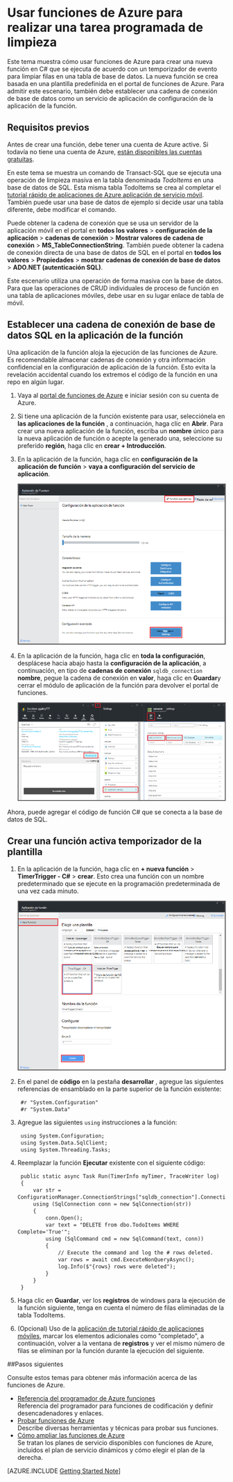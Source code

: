 <properties
   pageTitle="Usar funciones de Azure para realizar una tarea programada de limpieza | Microsoft Azure"
   description="Use funciones de Azure crear una función de C# que se ejecuta de acuerdo con un temporizador de evento."
   services="functions"
   documentationCenter="na"
   authors="ggailey777"
   manager="erikre"
   editor=""
   tags=""
   />

<tags
   ms.service="functions"
   ms.devlang="multiple"
   ms.topic="article"
   ms.tgt_pltfrm="multiple"
   ms.workload="na"
   ms.date="09/26/2016"
   ms.author="glenga"/>
   
# <a name="use-azure-functions-to-perform-a-scheduled-clean-up-task"></a>Usar funciones de Azure para realizar una tarea programada de limpieza

Este tema muestra cómo usar funciones de Azure para crear una nueva función en C# que se ejecuta de acuerdo con un temporizador de evento para limpiar filas en una tabla de base de datos. La nueva función se crea basada en una plantilla predefinida en el portal de funciones de Azure. Para admitir este escenario, también debe establecer una cadena de conexión de base de datos como un servicio de aplicación de configuración de la aplicación de la función. 

## <a name="prerequisites"></a>Requisitos previos 

Antes de crear una función, debe tener una cuenta de Azure active. Si todavía no tiene una cuenta de Azure, [están disponibles las cuentas gratuitas](https://azure.microsoft.com/free/).

En este tema se muestra un comando de Transact-SQL que se ejecuta una operación de limpieza masiva en la tabla denominada *TodoItems* en una base de datos de SQL. Esta misma tabla TodoItems se crea al completar el [tutorial rápido de aplicaciones de Azure aplicación de servicio móvil](../app-service-mobile/app-service-mobile-ios-get-started.md). También puede usar una base de datos de ejemplo si decide usar una tabla diferente, debe modificar el comando.

Puede obtener la cadena de conexión que se usa un servidor de la aplicación móvil en el portal en **todos los valores** > **configuración de la aplicación** > **cadenas de conexión** > **Mostrar valores de cadena de conexión** > **MS_TableConnectionString**. También puede obtener la cadena de conexión directa de una base de datos de SQL en el portal en **todos los valores** > **Propiedades** > **mostrar cadenas de conexión de base de datos** > **ADO.NET (autenticación SQL)**.

Este escenario utiliza una operación de forma masiva con la base de datos. Para que las operaciones de CRUD individuales de proceso de función en una tabla de aplicaciones móviles, debe usar en su lugar enlace de tabla de móvil.

## <a name="set-a-sql-database-connection-string-in-the-function-app"></a>Establecer una cadena de conexión de base de datos SQL en la aplicación de la función

Una aplicación de la función aloja la ejecución de las funciones de Azure. Es recomendable almacenar cadenas de conexión y otra información confidencial en la configuración de aplicación de la función. Esto evita la revelación accidental cuando los extremos el código de la función en una repo en algún lugar. 

1. Vaya al [portal de funciones de Azure](https://functions.azure.com/signin) e iniciar sesión con su cuenta de Azure.

2. Si tiene una aplicación de la función existente para usar, selecciónela en **las aplicaciones de la función** , a continuación, haga clic en **Abrir**. Para crear una nueva aplicación de la función, escriba un **nombre** único para la nueva aplicación de función o acepte la generado una, seleccione su preferido **región**, haga clic en **crear + Introducción**. 

3. En la aplicación de la función, haga clic en **configuración de la aplicación de función** > **vaya a configuración del servicio de aplicación**. 

    ![Módulo de configuración de aplicación de función](./media/functions-create-an-event-processing-function/functions-app-service-settings.png)

4. En la aplicación de la función, haga clic en **toda la configuración**, desplácese hacia abajo hasta la **configuración de la aplicación**, a continuación, en tipo de **cadenas de conexión** `sqldb_connection` **nombre**, pegue la cadena de conexión en **valor**, haga clic en **Guardar**y cerrar el módulo de aplicación de la función para devolver el portal de funciones.

    ![Cadena de conexión de configuración de servicio de aplicaciones](./media/functions-create-an-event-processing-function/functions-app-service-settings-connection-strings.png)

Ahora, puede agregar el código de función C# que se conecta a la base de datos de SQL.

## <a name="create-a-timer-triggered-function-from-the-template"></a>Crear una función activa temporizador de la plantilla

1. En la aplicación de la función, haga clic en **+ nueva función** > **TimerTrigger - C#** > **crear**. Esto crea una función con un nombre predeterminado que se ejecute en la programación predeterminada de una vez cada minuto. 

    ![Cree una nueva función cronómetro desencadenadas](./media/functions-create-an-event-processing-function/functions-create-new-timer-trigger.png)

2. En el panel de **código** en la pestaña **desarrollar** , agregue las siguientes referencias de ensamblado en la parte superior de la función existente:

        #r "System.Configuration"
        #r "System.Data"

3. Agregue las siguientes `using` instrucciones a la función:

        using System.Configuration;
        using System.Data.SqlClient;
        using System.Threading.Tasks; 

4. Reemplazar la función **Ejecutar** existente con el siguiente código:

        public static async Task Run(TimerInfo myTimer, TraceWriter log)
        {
            var str = ConfigurationManager.ConnectionStrings["sqldb_connection"].ConnectionString;
            using (SqlConnection conn = new SqlConnection(str))
            {
                conn.Open();
                var text = "DELETE from dbo.TodoItems WHERE Complete='True'";
                using (SqlCommand cmd = new SqlCommand(text, conn))
                {
                    // Execute the command and log the # rows deleted.
                    var rows = await cmd.ExecuteNonQueryAsync();
                    log.Info($"{rows} rows were deleted");
                }
            }
        }

5. Haga clic en **Guardar**, ver los **registros** de windows para la ejecución de la función siguiente, tenga en cuenta el número de filas eliminadas de la tabla TodoItems.

6. (Opcional) Uso de la [aplicación de tutorial rápido de aplicaciones móviles](../app-service-mobile/app-service-mobile-ios-get-started.md), marcar los elementos adicionales como "completado", a continuación, volver a la ventana de **registros** y ver el mismo número de filas se eliminan por la función durante la ejecución del siguiente. 

##<a name="next-steps"></a>Pasos siguientes

Consulte estos temas para obtener más información acerca de las funciones de Azure.

+ [Referencia del programador de Azure funciones](functions-reference.md)  
Referencia del programador para funciones de codificación y definir desencadenadores y enlaces.
+ [Probar funciones de Azure](functions-test-a-function.md)  
Describe diversas herramientas y técnicas para probar sus funciones.
+ [Cómo ampliar las funciones de Azure](functions-scale.md)  
Se tratan los planes de servicio disponibles con funciones de Azure, incluidos el plan de servicio dinámicos y cómo elegir el plan de la derecha.  

[AZURE.INCLUDE [Getting Started Note](../../includes/functions-get-help.md)]
